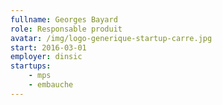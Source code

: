 ```yaml
---
fullname: Georges Bayard
role: Responsable produit
avatar: /img/logo-generique-startup-carre.jpg
start: 2016-03-01
employer: dinsic
startups:
    - mps
    - embauche
---
```

